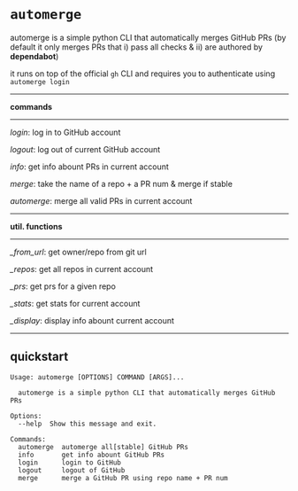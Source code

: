 # `automerge`

automerge is a simple python CLI that automatically
merges GitHub PRs (by default it only merges PRs that
i) pass all checks & ii) are authored by **dependabot**)

it runs on top of the official `gh` CLI and requires you to
authenticate using `automerge login`

***

**commands**

***

*login*: log in to GitHub account

*logout*: log out of current GitHub account

*info*: get info abount PRs in current account

*merge*: take the name of a repo + a PR num & merge if stable

*automerge*: merge all valid PRs in current account

***

**util. functions**

***

*_from_url*: get owner/repo from git url

*_repos*: get all repos in current account

*_prs*: get prs for a given repo

*_stats*: get stats for current account

*_display*: display info abount current account

***

##  quickstart

```
Usage: automerge [OPTIONS] COMMAND [ARGS]...

  automerge is a simple python CLI that automatically merges GitHub PRs

Options:
  --help  Show this message and exit.

Commands:
  automerge  automerge all[stable] GitHub PRs
  info       get info abount GitHub PRs
  login      login to GitHub
  logout     logout of GitHub
  merge      merge a GitHub PR using repo name + PR num
```